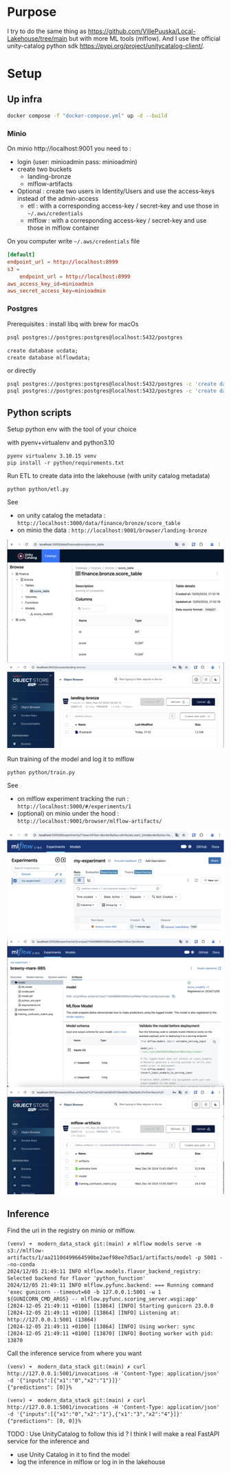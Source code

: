 # Purpose

I try to do the same thing as https://github.com/VillePuuska/Local-Lakehouse/tree/main but with more ML tools (mlflow).
And I use the official unity-catalog python sdk https://pypi.org/project/unitycatalog-client/.


# Setup

## Up infra

````bash
docker compose -f "docker-compose.yml" up -d --build
````

### Minio

On minio http://localhost:9001 you need to :
- login (user: minioadmin pass: minioadmin)
- create two buckets
    - landing-bronze
    - mlflow-artifacts
- Optional : create two users in Identity/Users and use the access-keys instead of the admin-access
    - etl : with a corresponding access-key / secret-key and use those in `~/.aws/credentials`
    - mlflow : with a corresponding access-key / secret-key and use those in mlflow container

On you computer write `~/.aws/credentials` file
````conf
[default]
endpoint_url = http://localhost:8999
s3 =
    endpoint_url = http://localhost:8999
aws_access_key_id=minioadmin
aws_secret_access_key=minioadmin
````

### Postgres

Prerequisites : install libq with brew for macOs

````bash
psql postgres://postgres:postgres@localhost:5432/postgres
````

````postgres=# 
create database ucdata;
create database mlflowdata;
````

or directly
````bash
psql postgres://postgres:postgres@localhost:5432/postgres -c 'create database ucdb;'
psql postgres://postgres:postgres@localhost:5432/postgres -c 'create database mlflowdb;'
````

## Python scripts
Setup python env with the tool of your choice

with pyenv+virtualenv and python3.10
````
pyenv virtualenv 3.10.15 venv
pip install -r python/requirements.txt
````

Run ETL to create data into the lakehouse (with unity catalog metadata)
````
python python/etl.py
````

See 
 - on unity catalog the metadata : `http://localhost:3000/data/finance/bronze/score_table`
 - on minio the data : `http://localhost:9001/browser/landing-bronze`

![unity-catalog](docs/unity-ui.png "Unity Catalog")
![minio-data](docs/minio-landing-data.png "Minio Landing Data")

Run training of the model and log it to mlflow
````
python python/train.py
````

See 
 - on mlflow experiment tracking the run : `http://localhost:5000/#/experiments/1`
 - (optional) on minio under the hood : `http://localhost:9001/browser/mlflow-artifacts/`

![mlflow-run](docs/mlflow-run.png)
![mlflow-artifact](docs/mlflow-artifact.png)
![minio-mlflow-artifact-under-ther-hood](docs/minio-mlflow-artifact-under-the-hood.png)
## Inference

Find the uri in the registry on minio or mlflow.

````console
(venv) ➜  modern_data_stack git:(main) ✗ mlflow models serve -m s3://mlflow-artifacts/1/aa2110d499664590be2aef98ee7d5ac1/artifacts/model -p 5001 --no-conda
2024/12/05 21:49:11 INFO mlflow.models.flavor_backend_registry: Selected backend for flavor 'python_function'
2024/12/05 21:49:11 INFO mlflow.pyfunc.backend: === Running command 'exec gunicorn --timeout=60 -b 127.0.0.1:5001 -w 1 ${GUNICORN_CMD_ARGS} -- mlflow.pyfunc.scoring_server.wsgi:app'
[2024-12-05 21:49:11 +0100] [13864] [INFO] Starting gunicorn 23.0.0
[2024-12-05 21:49:11 +0100] [13864] [INFO] Listening at: http://127.0.0.1:5001 (13864)
[2024-12-05 21:49:11 +0100] [13864] [INFO] Using worker: sync
[2024-12-05 21:49:11 +0100] [13870] [INFO] Booting worker with pid: 13870
````

Call the inference service from where you want

````console
(venv) ➜  modern_data_stack git:(main) ✗ curl http://127.0.0.1:5001/invocations -H 'Content-Type: application/json' -d '{"inputs":[{"x1":"0","x2":"1"}]}'
{"predictions": [0]}%  
````

```console
(venv) ➜  modern_data_stack git:(main) ✗ curl http://127.0.0.1:5001/invocations -H 'Content-Type: application/json' -d '{"inputs":[{"x1":"0","x2":"1"},{"x1":"3","x2":"4"}]}'
{"predictions": [0, 0]}%  
```

TODO : Use UnityCatalog to follow this id ?
I think I will make a real FastAPI service for the inference and 
- use Unity Catalog in it to find the model
- log the inference in mlflow or log in in the lakehouse
